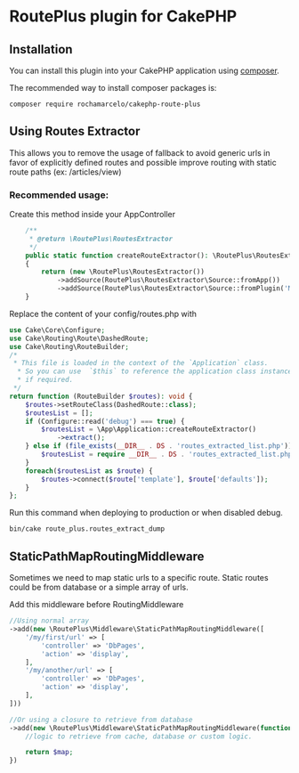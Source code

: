 # RoutePlus plugin for CakePHP

## Installation

You can install this plugin into your CakePHP application using [composer](https://getcomposer.org).

The recommended way to install composer packages is:

```
composer require rochamarcelo/cakephp-route-plus
```


## Using Routes Extractor
This allows you to remove the usage of fallback to avoid generic urls in favor of
explicitly defined routes and possible improve routing with static route paths (ex: /articles/view)

### Recommended usage:
Create this method inside your AppController

```php
    /**
     * @return \RoutePlus\RoutesExtractor
     */
    public static function createRouteExtractor(): \RoutePlus\RoutesExtractor
    {
        return (new \RoutePlus\RoutesExtractor())
            ->addSource(RoutePlus\RoutesExtractor\Source::fromApp())
            ->addSource(RoutePlus\RoutesExtractor\Source::fromPlugin('MyPlugin'));
    }
```

Replace the content of your config/routes.php with

```php
use Cake\Core\Configure;
use Cake\Routing\Route\DashedRoute;
use Cake\Routing\RouteBuilder;
/*
 * This file is loaded in the context of the `Application` class.
  * So you can use  `$this` to reference the application class instance
  * if required.
 */
return function (RouteBuilder $routes): void {
    $routes->setRouteClass(DashedRoute::class);
    $routesList = [];
    if (Configure::read('debug') === true) {
        $routesList = \App\Application::createRouteExtractor()
            ->extract();
    } else if (file_exists(__DIR__ . DS . 'routes_extracted_list.php')) {
        $routesList = require __DIR__ . DS . 'routes_extracted_list.php';
    }
    foreach($routesList as $route) {
        $routes->connect($route['template'], $route['defaults']);
    }
};
```
Run this command when deploying to production or when disabled debug.

```
bin/cake route_plus.routes_extract_dump
```

## StaticPathMapRoutingMiddleware
Sometimes we need to map static urls to a specific route. Static routes could be from database
or a simple array of urls.

Add this middleware before RoutingMiddleware

```php
//Using normal array
->add(new \RoutePlus\Middleware\StaticPathMapRoutingMiddleware([
    '/my/first/url' => [
        'controller' => 'DbPages',
        'action' => 'display',
    ],
    '/my/another/url' => [
        'controller' => 'DbPages',
        'action' => 'display',
    ],
]))

//Or using a closure to retrieve from database
->add(new \RoutePlus\Middleware\StaticPathMapRoutingMiddleware(function() {
    //logic to retrieve from cache, database or custom logic.

    return $map;
})
```
